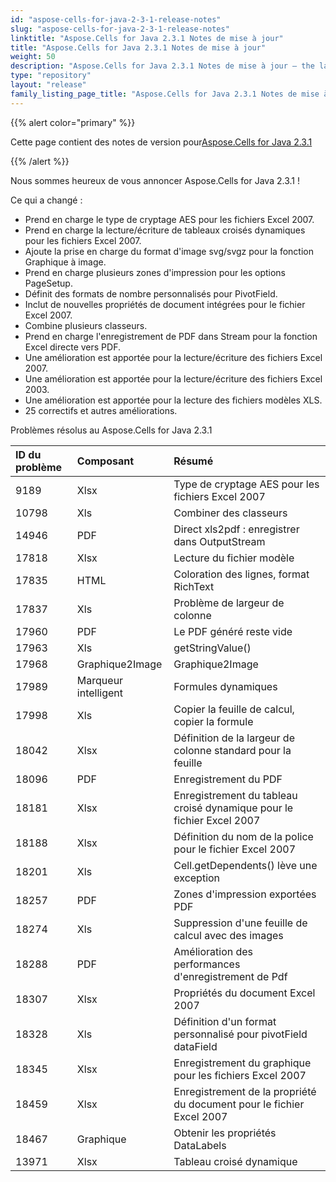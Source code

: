 ```yaml
---
id: "aspose-cells-for-java-2-3-1-release-notes"
slug: "aspose-cells-for-java-2-3-1-release-notes"
linktitle: "Aspose.Cells for Java 2.3.1 Notes de mise à jour"
title: "Aspose.Cells for Java 2.3.1 Notes de mise à jour"
weight: 50
description: "Aspose.Cells for Java 2.3.1 Notes de mise à jour – the latest updates and fixes."
type: "repository"
layout: "release"
family_listing_page_title: "Aspose.Cells for Java 2.3.1 Notes de mise à jour"
---
```

{{% alert color="primary" %}} 

 Cette page contient des notes de version pour[Aspose.Cells for Java 2.3.1](https://releases.aspose.com/cells/java/new-releases/aspose.cells-for-java-2.3.1/)

{{% /alert %}} 

 Nous sommes heureux de vous annoncer Aspose.Cells for Java 2.3.1 !

 Ce qui a changé :

- Prend en charge le type de cryptage AES pour les fichiers Excel 2007.
- Prend en charge la lecture/écriture de tableaux croisés dynamiques pour les fichiers Excel 2007.
- Ajoute la prise en charge du format d'image svg/svgz pour la fonction Graphique à image.
- Prend en charge plusieurs zones d'impression pour les options PageSetup.
- Définit des formats de nombre personnalisés pour PivotField.
- Inclut de nouvelles propriétés de document intégrées pour le fichier Excel 2007.
- Combine plusieurs classeurs.
- Prend en charge l'enregistrement de PDF dans Stream pour la fonction Excel directe vers PDF.
- Une amélioration est apportée pour la lecture/écriture des fichiers Excel 2007.
- Une amélioration est apportée pour la lecture/écriture des fichiers Excel 2003.
- Une amélioration est apportée pour la lecture des fichiers modèles XLS.
- 25 correctifs et autres améliorations.

 Problèmes résolus au Aspose.Cells for Java 2.3.1

|**ID du problème** |**Composant** |**Résumé** |
|:- |:- |:- |
|9189 | Xlsx| Type de cryptage AES pour les fichiers Excel 2007|
|10798 | Xls| Combiner des classeurs|
|14946 | PDF| Direct xls2pdf : enregistrer dans OutputStream|
|17818 | Xlsx| Lecture du fichier modèle|
|17835 | HTML| Coloration des lignes, format RichText|
|17837 | Xls| Problème de largeur de colonne|
|17960 | PDF| Le PDF généré reste vide|
|17963 | Xls| getStringValue()|
|17968 | Graphique2Image| Graphique2Image|
|17989 | Marqueur intelligent| Formules dynamiques|
|17998 | Xls| Copier la feuille de calcul, copier la formule|
|18042 | Xlsx| Définition de la largeur de colonne standard pour la feuille|
|18096 | PDF| Enregistrement du PDF|
|18181 | Xlsx| Enregistrement du tableau croisé dynamique pour le fichier Excel 2007|
|18188 | Xlsx| Définition du nom de la police pour le fichier Excel 2007|
|18201 | Xls| Cell.getDependents() lève une exception|
|18257 | PDF| Zones d'impression exportées PDF|
|18274 | Xls|Suppression d'une feuille de calcul avec des images|
|18288 | PDF| Amélioration des performances d'enregistrement de Pdf|
|18307 | Xlsx| Propriétés du document Excel 2007|
|18328 | Xls| Définition d'un format personnalisé pour pivotField dataField|
|18345 | Xlsx| Enregistrement du graphique pour les fichiers Excel 2007|
|18459 | Xlsx| Enregistrement de la propriété du document pour le fichier Excel 2007|
|18467 | Graphique| Obtenir les propriétés DataLabels|
|13971 | Xlsx| Tableau croisé dynamique|

